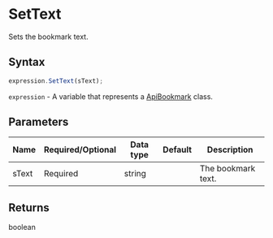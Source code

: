 # SetText

Sets the bookmark text.

## Syntax

```javascript
expression.SetText(sText);
```

`expression` - A variable that represents a [ApiBookmark](../ApiBookmark.md) class.

## Parameters

| **Name** | **Required/Optional** | **Data type** | **Default** | **Description** |
| ------------- | ------------- | ------------- | ------------- | ------------- |
| sText | Required | string |  | The bookmark text. |

## Returns

boolean